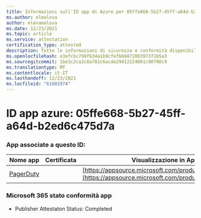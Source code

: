 ```yaml
---
title: Informazioni sull'ID app di Azure per 05ffe668-5b27-45ff-a64d-b2ed6c475d7a
ms.author: elmalova
author: elenamalova
ms.date: 12/23/2021
ms.topic: article
ms.service: attestation
certification_type: attested
description: Tutte le informazioni di sicurezza e conformità disponibili per 05ffe668-5b27-45ff-a64d-b2ed6c475d7a.
ms.openlocfilehash: e3efcbc799f634a1b9cfefb6687280397371b5a3
ms.sourcegitcommit: 1be3c2ca2c8a781c6acda29412224061c90790c9
ms.translationtype: MT
ms.contentlocale: it-IT
ms.lasthandoff: 12/23/2021
ms.locfileid: "61601974"
---
```

# <a name="azure-app-id-05ffe668-5b27-45ff-a64d-b2ed6c475d7a"></a>ID app azure: 05ffe668-5b27-45ff-a64d-b2ed6c475d7a


### <a name="apps-associated-with-this-id"></a>App associate a questo ID:
| **Nome app** | **Certificata** | **Visualizzazione in AppSource** |
|--------------|---------------|-----------------------|
| [PagerDuty](https://docs.microsoft.com/microsoft-365-app-certification/forward/WA200001637) |  | [https://appsource.microsoft.com/product/office/WA200001637](https://appsource.microsoft.com/product/office/WA200001637) |

### <a name="microsoft-365-app-compliance-status"></a>Microsoft 365 stato conformità app
- Publisher Attestaton Status: Completed
